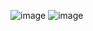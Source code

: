 ![image](https://user-images.githubusercontent.com/79884923/144218293-347fbb7d-b761-4dab-92d4-02139dcb8670.png)
![image](https://user-images.githubusercontent.com/79884923/144218360-ddfe5051-16bd-43ee-83bc-8bfe04bc3ebd.png)
